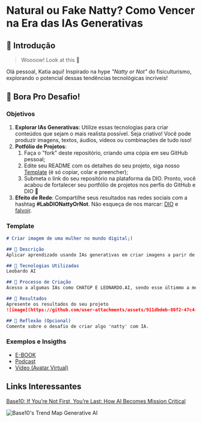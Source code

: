 # Natural ou Fake Natty? Como Vencer na Era das IAs Generativas

## 🚀 Introdução

> Woooow! Look at this 👀

Olá pessoal, Katia aqui! Inspirado na hype _"Natty or Not"_ do fisiculturismo, explorando o potencial dessas tendências tecnológicas incríveis!

## 🎯 Bora Pro Desafio!

### Objetivos

1. **Explorar IAs Generativas**: Utilize essas tecnologias para criar conteúdos que sejam o mais realista possível. Seja criativo! Você pode produzir imagens, textos, áudios, vídeos ou combinações de tudo isso!
1. **Potfólio de Projetos**:
    1. Faça o "fork" deste repositório, criando uma cópia em seu GitHub pessoal;
    2. Edite seu README com os detalhes do seu projeto, siga nosso [Template](#template) (é só copiar, colar e preencher);
    3. Submeta o link do seu repositório na plataforma da DIO. Pronto, você acabou de fortalecer seu portfólio de projetos nos perfis do GitHub e DIO 🚀
1. **Efeito de Rede**: Compartilhe seus resultados nas redes sociais com a hashtag **#LabDIONattyOrNot**. Não esqueça de nos marcar: [DIO](https://www.linkedin.com/school/dio-makethechange) e [falvojr](https://www.linkedin.com/in/falvojr).

### Template

```markdown
# Criar imagem de uma mulher no mundo digital;)

## 📒 Descrição
Aplicar aprendizado usando IAs generativas em criar imagens a parir de sua necessidade.

## 🤖 Tecnologias Utilizadas
Leobardo AI

## 🧐 Processo de Criação
Acesso a algumas IAs como CHATGP E LEONARDO.AI, sendo esse últimmo a melhor escolha, no qual foi informado dados no campo PROMPT para obter a imagem desejada. 

## 🚀 Resultados
Apresente os resultados do seu projeto
![image](https://github.com/user-attachments/assets/911dbdeb-80f2-47c4-8719-68a3c2ee9390)

## 💭 Reflexão (Opcional)
Comente sobre o desafio de criar algo 'natty' com IA.
```

### Exemplos e Insigths

- [E-BOOK](/exemplos/E-BOOK.md)
- [Podcast](/exemplos/PODCAST.md)
- [Vídeo (Avatar Virtual)](/exemplos/VIDEO.md)

## Links Interessantes

[Base10: If You’re Not First, You’re Last: How AI Becomes Mission Critical](https://base10.vc/post/generative-ai-mission-critical/)

![Base10's Trend Map Generative AI](https://github.com/digitalinnovationone/lab-natty-or-not/assets/730492/f4df26e8-f8f7-4419-8252-c69d73ea930c)
